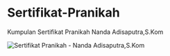 # Sertifikat-Pranikah
Kumpulan Sertifikat Pranikah Nanda Adisaputra,S.Kom

![Sertifikat Pranikah - Nanda Adisaputra,S.Kom](https://github.com/NandaAdisaputra/Sertifikat-Pranikah/assets/43689759/73cd8641-08c5-4375-8379-b6d91b6c0205)
